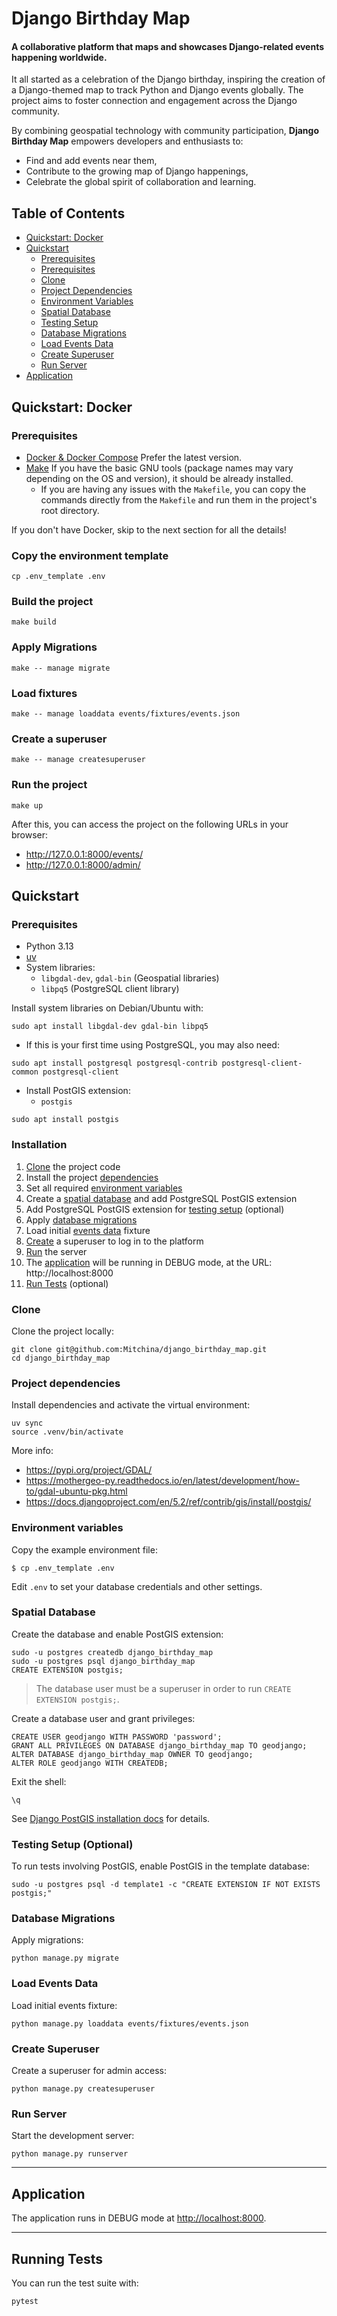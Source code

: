 #  Django Birthday Map
#### A collaborative platform that maps and showcases Django-related events happening worldwide.

It all started as a celebration of the Django birthday, inspiring the creation of a Django-themed map to track Python
and Django events globally. The project aims to foster connection and engagement across the Django community.

By combining geospatial technology with community participation, **Django Birthday Map** empowers developers and
enthusiasts to:

- Find and add events near them,
- Contribute to the growing map of Django happenings,
- Celebrate the global spirit of collaboration and learning.


## Table of Contents
- [Quickstart: Docker](#docker)
- [Quickstart](#quickstart)
  - [Prerequisites](#installation)
  - [Prerequisites](#prerequisites)
  - [Clone](#clone)
  - [Project Dependencies](#project-dependencies)
  - [Environment Variables](#environment-variables)
  - [Spatial Database](#spatial-database)
  - [Testing Setup](#testing-setup)
  - [Database Migrations](#database-migrations)
  - [Load Events Data](#load-events-data)
  - [Create Superuser](#create-superuser)
  - [Run Server](#run-server)
- [Application](#application)

## Quickstart: Docker

### Prerequisites

- [Docker & Docker Compose](https://docs.docker.com/get-docker/) Prefer the latest version.
- [Make](https://www.gnu.org/software/make/) If you have the basic GNU tools (package names may vary depending on the OS and version), it should be already installed.
  - If you are having any issues with the `Makefile`, you can copy the commands directly from the `Makefile` and run them in the project's root directory.

If you don't have Docker, skip to the next section for all the details!

### Copy the environment template
```console
cp .env_template .env
```

### Build the project
```console
make build
```

### Apply Migrations
```console
make -- manage migrate
```

### Load fixtures
```console
make -- manage loaddata events/fixtures/events.json
```

### Create a superuser
```console
make -- manage createsuperuser
```


### Run the project
```console
make up
```


After this, you can access the project on the following URLs in your browser:

* http://127.0.0.1:8000/events/
* http://127.0.0.1:8000/admin/

## Quickstart

### Prerequisites

- Python 3.13
- [uv](https://docs.astral.sh/uv/)
- System libraries:
  - `libgdal-dev`, `gdal-bin` (Geospatial libraries)
  - `libpq5` (PostgreSQL client library)

Install system libraries on Debian/Ubuntu with:
```console
sudo apt install libgdal-dev gdal-bin libpq5
```

- If this is your first time using PostgreSQL, you may also need:
```console
sudo apt install postgresql postgresql-contrib postgresql-client-common postgresql-client
```

- Install PostGIS extension:
  - `postgis`
```console
sudo apt install postgis
```

### Installation

1. [Clone](#clone) the project code
2. Install the project [dependencies](#project-dependencies)
3. Set all required [environment variables](#environment-variables)
4. Create a [spatial database](#spatial-database) and add PostgreSQL PostGIS extension
5. Add PostgreSQL PostGIS extension for [testing setup](#testing-setup) (optional)
6. Apply [database migrations](#database-migrations)
7. Load initial [events data](#events-data) fixture
8. [Create](#create-superuser) a superuser to log in to the platform
9. [Run](#run) the server
10. The [application](#application) will be running in DEBUG mode, at the URL: http://localhost:8000
11. [Run Tests](#running-tests) (optional)


### Clone

Clone the project locally:

```console
git clone git@github.com:Mitchina/django_birthday_map.git
cd django_birthday_map
```

### Project dependencies

Install dependencies and activate the virtual environment:
```console
uv sync
source .venv/bin/activate
```

More info:
- https://pypi.org/project/GDAL/
- https://mothergeo-py.readthedocs.io/en/latest/development/how-to/gdal-ubuntu-pkg.html
- https://docs.djangoproject.com/en/5.2/ref/contrib/gis/install/postgis/


### Environment variables

Copy the example environment file:
```console
$ cp .env_template .env
```

Edit `.env` to set your database credentials and other settings.


### Spatial Database

Create the database and enable PostGIS extension:
```console
sudo -u postgres createdb django_birthday_map
sudo -u postgres psql django_birthday_map
CREATE EXTENSION postgis;
```

> The database user must be a superuser in order to run `CREATE EXTENSION postgis;`.


Create a database user and grant privileges:
```console
CREATE USER geodjango WITH PASSWORD 'password';
GRANT ALL PRIVILEGES ON DATABASE django_birthday_map TO geodjango;
ALTER DATABASE django_birthday_map OWNER TO geodjango;
ALTER ROLE geodjango WITH CREATEDB;
```

Exit the shell:
```console
\q
```

See [Django PostGIS installation docs](https://docs.djangoproject.com/en/5.2/ref/contrib/gis/install/postgis/#post-installation) for details.


### Testing Setup (Optional)

To run tests involving PostGIS, enable PostGIS in the template database:
```console
sudo -u postgres psql -d template1 -c "CREATE EXTENSION IF NOT EXISTS postgis;"
```


### Database Migrations

Apply migrations:
```console
python manage.py migrate
```


### Load Events Data

Load initial events fixture:
```console
python manage.py loaddata events/fixtures/events.json
```


### Create Superuser

Create a superuser for admin access:
```console
python manage.py createsuperuser
```


### Run Server

Start the development server:
```console
python manage.py runserver
```

___
## Application
The application runs in DEBUG mode at [http://localhost:8000](http://localhost:8000).

___

## Running Tests
You can run the test suite with:
```console
pytest
```
